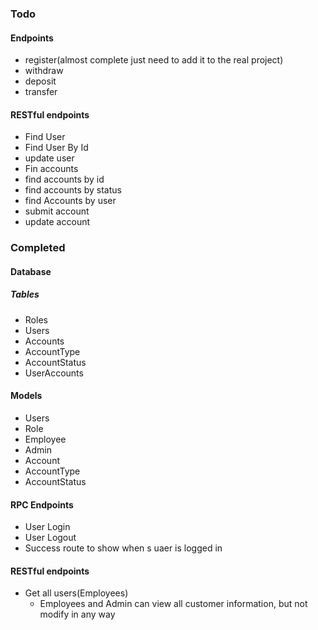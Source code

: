 ### Todo
#### Endpoints
- register(almost complete just need to add it to the real project)
- withdraw
- deposit
- transfer

#### RESTful endpoints
- Find User
- Find User By Id
- update user
- Fin accounts
- find accounts by id
- find accounts by status
- find Accounts by user
- submit account
- update account

### Completed
#### Database
##### Tables
- Roles
- Users
- Accounts
- AccountType
- AccountStatus
- UserAccounts

#### Models
- Users
- Role
- Employee
- Admin
- Account
- AccountType
- AccountStatus

#### RPC Endpoints
- User Login
- User Logout
- Success route to show when s uaer is logged in

#### RESTful endpoints

- Get all users(Employees)
    * Employees and Admin can view all customer information, but not modify in any way